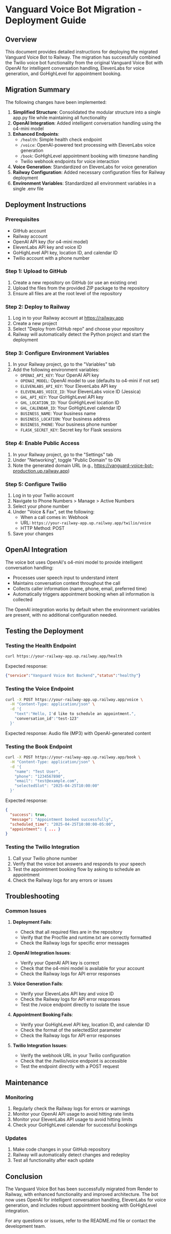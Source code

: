 # Vanguard Voice Bot Migration - Deployment Guide

## Overview

This document provides detailed instructions for deploying the migrated Vanguard Voice Bot to Railway. The migration has successfully combined the Twilio voice bot functionality from the original Vanguard Voice Bot with OpenAI for intelligent conversation handling, ElevenLabs for voice generation, and GoHighLevel for appointment booking.

## Migration Summary

The following changes have been implemented:

1. **Simplified Structure**: Consolidated the modular structure into a single app.py file while maintaining all functionality
2. **OpenAI Integration**: Added intelligent conversation handling using the o4-mini model
3. **Enhanced Endpoints**:
   - `/health`: Simple health check endpoint
   - `/voice`: OpenAI-powered text processing with ElevenLabs voice generation
   - `/book`: GoHighLevel appointment booking with timezone handling
   - Twilio webhook endpoints for voice interaction
4. **Voice Generation**: Standardized on ElevenLabs for voice generation
5. **Railway Configuration**: Added necessary configuration files for Railway deployment
6. **Environment Variables**: Standardized all environment variables in a single .env file

## Deployment Instructions

### Prerequisites

- GitHub account
- Railway account
- OpenAI API key (for o4-mini model)
- ElevenLabs API key and voice ID
- GoHighLevel API key, location ID, and calendar ID
- Twilio account with a phone number

### Step 1: Upload to GitHub

1. Create a new repository on GitHub (or use an existing one)
2. Upload the files from the provided ZIP package to the repository
3. Ensure all files are at the root level of the repository

### Step 2: Deploy to Railway

1. Log in to your Railway account at https://railway.app
2. Create a new project
3. Select "Deploy from GitHub repo" and choose your repository
4. Railway will automatically detect the Python project and start the deployment

### Step 3: Configure Environment Variables

1. In your Railway project, go to the "Variables" tab
2. Add the following environment variables:
   - `OPENAI_API_KEY`: Your OpenAI API key
   - `OPENAI_MODEL`: OpenAI model to use (defaults to o4-mini if not set)
   - `ELEVENLABS_API_KEY`: Your ElevenLabs API key
   - `ELEVENLABS_VOICE_ID`: Your ElevenLabs voice ID (Jessica)
   - `GHL_API_KEY`: Your GoHighLevel API key
   - `GHL_LOCATION_ID`: Your GoHighLevel location ID
   - `GHL_CALENDAR_ID`: Your GoHighLevel calendar ID
   - `BUSINESS_NAME`: Your business name
   - `BUSINESS_LOCATION`: Your business address
   - `BUSINESS_PHONE`: Your business phone number
   - `FLASK_SECRET_KEY`: Secret key for Flask sessions

### Step 4: Enable Public Access

1. In your Railway project, go to the "Settings" tab
2. Under "Networking", toggle "Public Domain" to ON
3. Note the generated domain URL (e.g., https://vanguard-voice-bot-production.up.railway.app)

### Step 5: Configure Twilio

1. Log in to your Twilio account
2. Navigate to Phone Numbers > Manage > Active Numbers
3. Select your phone number
4. Under "Voice & Fax", set the following:
   - When a call comes in: Webhook
   - URL: `https://your-railway-app.up.railway.app/twilio/voice`
   - HTTP Method: POST
5. Save your changes

## OpenAI Integration

The voice bot uses OpenAI's o4-mini model to provide intelligent conversation handling:

- Processes user speech input to understand intent
- Maintains conversation context throughout the call
- Collects caller information (name, phone, email, preferred time)
- Automatically triggers appointment booking when all information is collected

The OpenAI integration works by default when the environment variables are present, with no additional configuration needed.

## Testing the Deployment

### Testing the Health Endpoint

```bash
curl https://your-railway-app.up.railway.app/health
```

Expected response:
```json
{"service":"Vanguard Voice Bot Backend","status":"healthy"}
```

### Testing the Voice Endpoint

```bash
curl -X POST https://your-railway-app.up.railway.app/voice \
  -H "Content-Type: application/json" \
  -d '{
    "text":"Hello, I'd like to schedule an appointment.",
    "conversation_id":"test-123"
  }'
```

Expected response: Audio file (MP3) with OpenAI-generated content

### Testing the Book Endpoint

```bash
curl -X POST https://your-railway-app.up.railway.app/book \
  -H "Content-Type: application/json" \
  -d '{
    "name": "Test User",
    "phone": "1234567890",
    "email": "test@example.com",
    "selectedSlot": "2025-04-25T10:00:00"
  }'
```

Expected response:
```json
{
  "success": true,
  "message": "Appointment booked successfully",
  "scheduled_time": "2025-04-25T10:00:00-05:00",
  "appointment": { ... }
}
```

### Testing the Twilio Integration

1. Call your Twilio phone number
2. Verify that the voice bot answers and responds to your speech
3. Test the appointment booking flow by asking to schedule an appointment
4. Check the Railway logs for any errors or issues

## Troubleshooting

### Common Issues

1. **Deployment Fails**:
   - Check that all required files are in the repository
   - Verify that the Procfile and runtime.txt are correctly formatted
   - Check the Railway logs for specific error messages

2. **OpenAI Integration Issues**:
   - Verify your OpenAI API key is correct
   - Check that the o4-mini model is available for your account
   - Check the Railway logs for API error responses

3. **Voice Generation Fails**:
   - Verify your ElevenLabs API key and voice ID
   - Check the Railway logs for API error responses
   - Test the /voice endpoint directly to isolate the issue

4. **Appointment Booking Fails**:
   - Verify your GoHighLevel API key, location ID, and calendar ID
   - Check the format of the selectedSlot parameter
   - Check the Railway logs for API error responses

5. **Twilio Integration Issues**:
   - Verify the webhook URL in your Twilio configuration
   - Check that the /twilio/voice endpoint is accessible
   - Test the endpoint directly with a POST request

## Maintenance

### Monitoring

1. Regularly check the Railway logs for errors or warnings
2. Monitor your OpenAI API usage to avoid hitting rate limits
3. Monitor your ElevenLabs API usage to avoid hitting limits
4. Check your GoHighLevel calendar for successful bookings

### Updates

1. Make code changes in your GitHub repository
2. Railway will automatically detect changes and redeploy
3. Test all functionality after each update

## Conclusion

The Vanguard Voice Bot has been successfully migrated from Render to Railway, with enhanced functionality and improved architecture. The bot now uses OpenAI for intelligent conversation handling, ElevenLabs for voice generation, and includes robust appointment booking with GoHighLevel integration.

For any questions or issues, refer to the README.md file or contact the development team.
